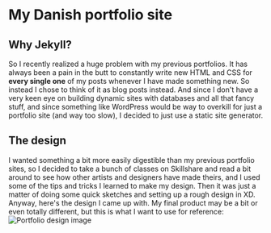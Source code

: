 # My Danish portfolio site

## Why Jekyll?
So I recently realized a huge problem with my previous portfolios.
It has always been a pain in the butt to constantly write new HTML and CSS for **every single one** of my posts whenever I have made something new.
So instead I chose to think of it as blog posts instead. And since I don't have a very keen eye on building dynamic sites with databases and all that fancy stuff, and since something like WordPress would be way to overkill for just a portfolio site (and way too slow), I decided to just use a static site generator.

## The design
I wanted something a bit more easily digestible than my previous portfolio sites, so I decided to take a bunch of classes on Skillshare and read a bit around to see how other artists and designers have made theirs, and I used some of the tips and tricks I learned to make my design.
Then it was just a matter of doing some quick sketches and setting up a rough design in XD.  
Anyway, here's the design I came up with. My final product may be a bit or even totally different, but this is what I want to use for reference:
![Portfolio design image](https://github.com/jannickvossh/portfolioda/tree/master/assets/img/portfolio-design.jpg)

